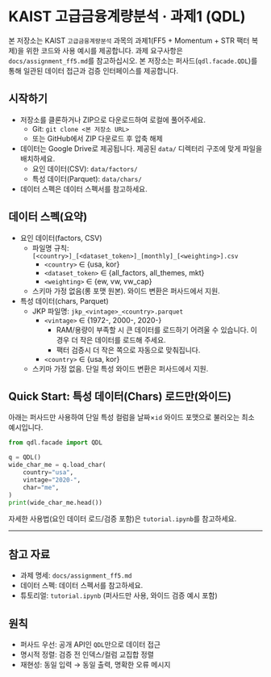 # KAIST 고급금융계량분석 · 과제1 (QDL)

본 저장소는 KAIST `고급금융계량분석` 과목의 과제1(FF5 + Momentum + STR 팩터 복제)을 위한 코드와 사용 예시를 제공합니다. 과제 요구사항은 `docs/assignment_ff5.md`를 참고하십시오. 본 저장소는 퍼사드(`qdl.facade.QDL`)를 통해 일관된 데이터 접근과 검증 인터페이스를 제공합니다.

## 시작하기

- 저장소를 클론하거나 ZIP으로 다운로드하여 로컬에 풀어주세요.
  - Git: `git clone <본 저장소 URL>`
  - 또는 GitHub에서 ZIP 다운로드 후 압축 해제
- 데이터는 Google Drive로 제공됩니다. 제공된 `data/` 디렉터리 구조에 맞게 파일을 배치하세요.
  - 요인 데이터(CSV): `data/factors/`
  - 특성 데이터(Parquet): `data/chars/`
- 데이터 스펙은 데이터 스펙서를 참고하세요.

## 데이터 스펙(요약)

- 요인 데이터(factors, CSV)
  - 파일명 규칙: `[<country>]_[<dataset_token>]_[monthly]_[<weighting>].csv`
    - `<country>` ∈ {usa, kor}
    - `<dataset_token>` ∈ {all_factors, all_themes, mkt}
    - `<weighting>` ∈ {ew, vw, vw_cap}
  - 스키마 가정 없음(롱 포맷 원본). 와이드 변환은 퍼사드에서 지원.
- 특성 데이터(chars, Parquet)
  - JKP 파일명: `jkp_<vintage>_<country>.parquet`
    - `<vintage>` ∈ {1972-, 2000-, 2020-}
      - RAM/용량이 부족할 시 큰 데이터를 로드하기 어려울 수 있습니다. 이 경우 더 작은 데이터를 로드해 주세요.
      - 팩터 검증시 더 작은 쪽으로 자동으로 맞춰집니다. 
    - `<country>` ∈ {usa, kor}
  - 스키마 가정 없음. 단일 특성 와이드 변환은 퍼사드에서 지원.

## Quick Start: 특성 데이터(Chars) 로드만(와이드)

아래는 퍼사드만 사용하여 단일 특성 컬럼을 날짜×`id` 와이드 포맷으로 불러오는 최소 예시입니다.

```python
from qdl.facade import QDL

q = QDL()
wide_char_me = q.load_char(
    country="usa",
    vintage="2020-",
    char="me",
)
print(wide_char_me.head())
```

자세한 사용법(요인 데이터 로드/검증 포함)은 `tutorial.ipynb`를 참고하세요.

---

## 참고 자료

- 과제 명세: `docs/assignment_ff5.md`
- 데이터 스펙: 데이터 스펙서를 참고하세요.
- 튜토리얼: `tutorial.ipynb` (퍼사드만 사용, 와이드 검증 예시 포함)

## 원칙

- 퍼사드 우선: 공개 API인 `QDL`만으로 데이터 접근
- 명시적 정렬: 검증 전 인덱스/컬럼 교집합 정렬
- 재현성: 동일 입력 → 동일 출력, 명확한 오류 메시지
